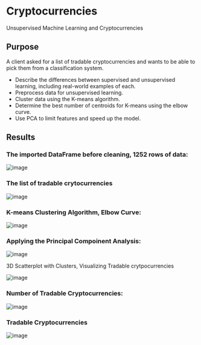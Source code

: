 # Cryptocurrencies
Unsupervised Machine Learning and Cryptocurrencies

## Purpose
A client asked for a list of tradable cryptocurrencies and wants to be able to pick them from a classification system.

* Describe the differences between supervised and unsupervised learning, including real-world examples of each.
* Preprocess data for unsupervised learning.
* Cluster data using the K-means algorithm.
* Determine the best number of centroids for K-means using the elbow curve.
* Use PCA to limit features and speed up the model.

## Results

### The imported DataFrame before cleaning, 1252 rows of data:

![image](https://user-images.githubusercontent.com/101307058/183871857-cc1645ad-e148-4008-a0d9-7b8c8fa48b69.png)

### The list of tradable crytocurrencies 

![image](https://user-images.githubusercontent.com/101307058/183872023-89f93112-2c75-4e07-94c9-c5469b8bfb2a.png)

### K-means Clustering Algorithm, Elbow Curve:

![image](https://user-images.githubusercontent.com/101307058/183872237-7f369144-3313-4288-bfe9-3c8fff301a85.png)

### Applying the Principal Compoinent Analysis:

![image](https://user-images.githubusercontent.com/101307058/183872394-fe2ad0b8-e15f-468d-a70d-b59b9c3d98c2.png)

3D Scatterplot with Clusters, Visualizing Tradable crytpocurrencies

![image](https://user-images.githubusercontent.com/101307058/183872529-6cf7ea71-8e07-4261-84bb-db890e4662e1.png)

### Number of Tradable Cryptocurrencies:

![image](https://user-images.githubusercontent.com/101307058/183872701-d615b261-725f-45ea-b24a-ed2ba5812de8.png)

### Tradable Cryptocurrencies

![image](https://user-images.githubusercontent.com/101307058/183872852-a355037d-d15f-430e-a265-7526ec9e109e.png)

